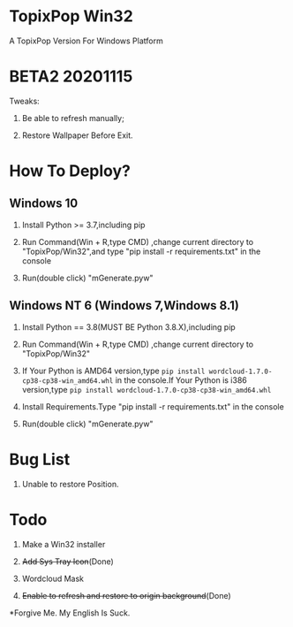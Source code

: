 # TopixPop Win32

A TopixPop Version For Windows Platform

# BETA2 20201115

Tweaks:

1. Be able to refresh manually;

2. Restore Wallpaper Before Exit.

# How To Deploy?

## Windows 10

1. Install Python >= 3.7,including pip

2. Run Command(Win + R,type CMD) ,change current directory to "TopixPop/Win32",and type "pip install -r requirements.txt" in the console

3. Run(double click) "mGenerate.pyw"

## Windows NT 6 (Windows 7,Windows 8.1)

1. Install Python == 3.8(MUST BE Python 3.8.X),including pip

2. Run Command(Win + R,type CMD) ,change current directory to "TopixPop/Win32"

3. If Your Python is AMD64 version,type ```pip install wordcloud-1.7.0-cp38-cp38-win_amd64.whl``` in the console.If Your Python is i386 version,type ```pip install wordcloud-1.7.0-cp38-cp38-win_amd64.whl```

4. Install Requirements.Type "pip install -r requirements.txt" in the console

5. Run(double click) "mGenerate.pyw"

# Bug List

1. Unable to restore Position.

# Todo

1. Make a Win32 installer

2. ~~Add Sys Tray Icon~~(Done)

3. Wordcloud Mask

4. ~~Enable to refresh and restore to origin background~~(Done)

*Forgive Me. My English Is Suck.
